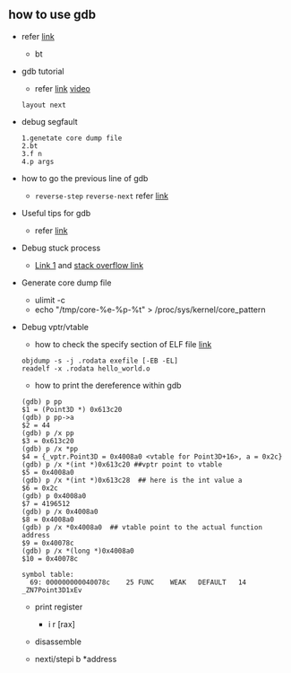 ## how to use gdb

* refer [link](http://www.brendangregg.com/blog/2016-08-09/gdb-example-ncurses.html)

  * bt
* gdb tutorial
  * refer [link](https://www.cs.umd.edu/~srhuang/teaching/cmsc212/gdb-tutorial-handout.pdf) [video](https://www.youtube.com/watch?v=bWH-nL7v5F4)
  ```
  layout next
  ```
* debug segfault
  ```
  1.genetate core dump file
  2.bt
  3.f n
  4.p args
  ```
  
* how to go the previous line of gdb
  * `reverse-step` `reverse-next` refer [link](https://stackoverflow.com/questions/1206872/how-to-go-to-the-previous-line-in-gdb)
  
* Useful tips for gdb
  * refer [link](https://wizardforcel.gitbooks.io/100-gdb-tips/examine-memory.html)
  
* Debug stuck process
  * [Link 1](https://superuser.blog/debugging-stuck-process-linux/) and 
  [stack overflow link](https://stackoverflow.com/questions/3035134/debugging-utilities-for-linux-process-hang-issues)
  
* Generate core dump file
  * ulimit -c
  * echo "/tmp/core-%e-%p-%t" > /proc/sys/kernel/core_pattern

* Debug vptr/vtable
  * how to check the specify section of ELF file [link](https://stackoverflow.com/questions/1685483/how-can-i-examine-contents-of-a-data-section-of-an-elf-file-on-linux)
  ```
  objdump -s -j .rodata exefile [-EB -EL]
  readelf -x .rodata hello_world.o
  ```
  * how to print the dereference within gdb
  ```
  (gdb) p pp
  $1 = (Point3D *) 0x613c20
  (gdb) p pp->a
  $2 = 44
  (gdb) p /x pp
  $3 = 0x613c20
  (gdb) p /x *pp
  $4 = {_vptr.Point3D = 0x4008a0 <vtable for Point3D+16>, a = 0x2c}
  (gdb) p /x *(int *)0x613c20 ##vptr point to vtable
  $5 = 0x4008a0
  (gdb) p /x *(int *)0x613c28  ## here is the int value a
  $6 = 0x2c
  (gdb) p 0x4008a0
  $7 = 4196512
  (gdb) p /x 0x4008a0
  $8 = 0x4008a0
  (gdb) p /x *0x4008a0  ## vtable point to the actual function address
  $9 = 0x40078c
  (gdb) p /x *(long *)0x4008a0
  $10 = 0x40078c
  
  symbol table:
    69: 000000000040078c    25 FUNC    WEAK   DEFAULT   14 _ZN7Point3D1xEv

  ```
  * print register
    * i r [rax]
    
  * disassemble 
  * nexti/stepi b *address
